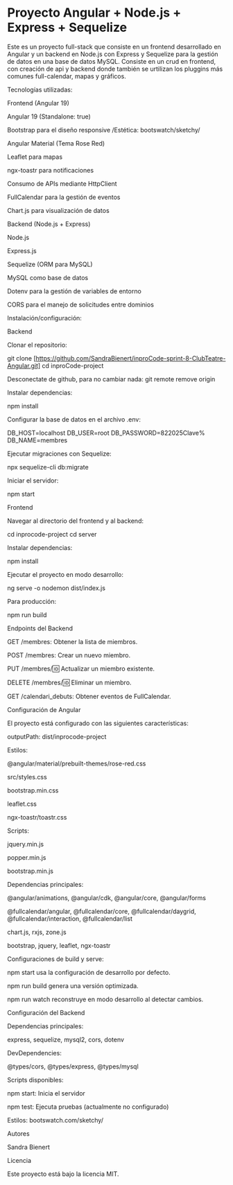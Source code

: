 # Proyecto Angular + Node.js + Express + Sequelize

Este es un proyecto full-stack que consiste en un frontend desarrollado en Angular y un backend en Node.js con Express y Sequelize para la gestión de datos en una base de datos MySQL. Consiste en un crud en frontend, con creación de api y backend donde también se urtilizan los pluggins más comunes full-calendar, mapas y gráficos.

Tecnologías utilizadas:

Frontend (Angular 19)

Angular 19 (Standalone: true)

Bootstrap para el diseño responsive /Estética: bootswatch/sketchy/

Angular Material (Tema Rose Red)

Leaflet para mapas

ngx-toastr para notificaciones

Consumo de APIs mediante HttpClient

FullCalendar para la gestión de eventos

Chart.js para visualización de datos

Backend (Node.js + Express)

Node.js

Express.js

Sequelize (ORM para MySQL)

MySQL como base de datos

Dotenv para la gestión de variables de entorno

CORS para el manejo de solicitudes entre dominios

Instalación/configuración:

Backend

Clonar el repositorio:

git clone [https://github.com/SandraBienert/inproCode-sprint-8-ClubTeatre-Angular.git]
cd inproCode-project

Desconectate de github, para no cambiar nada:
git remote remove origin

Instalar dependencias:

npm install

Configurar la base de datos en el archivo .env:

DB_HOST=localhost
DB_USER=root
DB_PASSWORD=822025Clave%
DB_NAME=membres

Ejecutar migraciones con Sequelize:

npx sequelize-cli db:migrate

Iniciar el servidor:

npm start

Frontend

Navegar al directorio del frontend y al backend:

cd inprocode-project
cd server

Instalar dependencias:

npm install

Ejecutar el proyecto en modo desarrollo:

ng serve -o
nodemon dist/index.js

Para producción:

npm run build

Endpoints del Backend

GET /membres: Obtener la lista de miembros.

POST /membres: Crear un nuevo miembro.

PUT /membres/:id: Actualizar un miembro existente.

DELETE /membres/:id: Eliminar un miembro.

GET /calendari_debuts: Obtener eventos de FullCalendar.

Configuración de Angular

El proyecto está configurado con las siguientes características:

outputPath: dist/inprocode-project

Estilos:

@angular/material/prebuilt-themes/rose-red.css

src/styles.css

bootstrap.min.css

leaflet.css

ngx-toastr/toastr.css

Scripts:

jquery.min.js

popper.min.js

bootstrap.min.js

Dependencias principales:

@angular/animations, @angular/cdk, @angular/core, @angular/forms

@fullcalendar/angular, @fullcalendar/core, @fullcalendar/daygrid, @fullcalendar/interaction, @fullcalendar/list

chart.js, rxjs, zone.js

bootstrap, jquery, leaflet, ngx-toastr

Configuraciones de build y serve:

npm start usa la configuración de desarrollo por defecto.

npm run build genera una versión optimizada.

npm run watch reconstruye en modo desarrollo al detectar cambios.

Configuración del Backend

Dependencias principales:

express, sequelize, mysql2, cors, dotenv

DevDependencies:

@types/cors, @types/express, @types/mysql

Scripts disponibles:

npm start: Inicia el servidor

npm test: Ejecuta pruebas (actualmente no configurado)

Estilos:
bootswatch.com/sketchy/

Autores

Sandra Bienert

Licencia

Este proyecto está bajo la licencia MIT.
